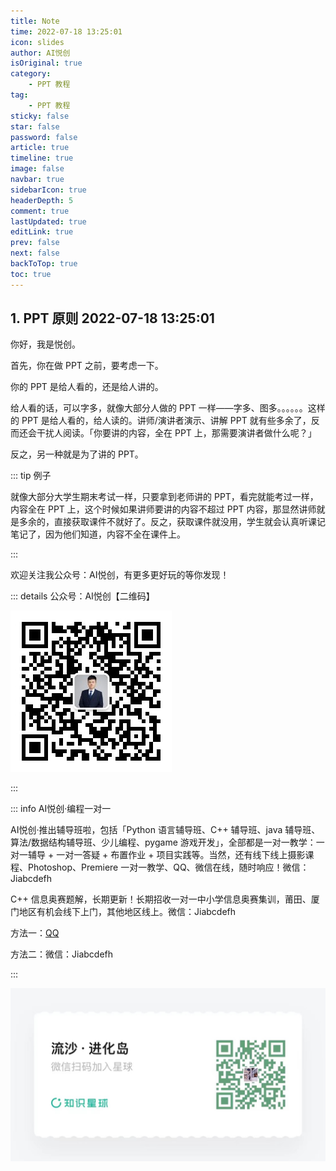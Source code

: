 ```yaml
---
title: Note
time: 2022-07-18 13:25:01
icon: slides
author: AI悦创
isOriginal: true
category: 
    - PPT 教程
tag:
    - PPT 教程
sticky: false
star: false
password: false
article: true
timeline: true
image: false
navbar: true
sidebarIcon: true
headerDepth: 5
comment: true
lastUpdated: true
editLink: true
prev: false
next: false
backToTop: true
toc: true
---
```


## 1. PPT 原则 2022-07-18 13:25:01

你好，我是悦创。

首先，你在做 PPT 之前，要考虑一下。

你的 PPT 是给人看的，还是给人讲的。

给人看的话，可以字多，就像大部分人做的 PPT 一样——字多、图多。。。。。。这样的 PPT 是给人看的，给人读的。讲师/演讲者演示、讲解 PPT 就有些多余了，反而还会干扰人阅读。「你要讲的内容，全在 PPT 上，那需要演讲者做什么呢？」

反之，另一种就是为了讲的 PPT。

::: tip 例子

就像大部分大学生期末考试一样，只要拿到老师讲的 PPT，看完就能考过一样，内容全在 PPT 上，这个时候如果讲师要讲的内容不超过 PPT 内容，那显然讲师就是多余的，直接获取课件不就好了。反之，获取课件就没用，学生就会认真听课记笔记了，因为他们知道，内容不全在课件上。

:::

欢迎关注我公众号：AI悦创，有更多更好玩的等你发现！

::: details 公众号：AI悦创【二维码】

![](/gzh.jpg)

:::

::: info AI悦创·编程一对一

AI悦创·推出辅导班啦，包括「Python 语言辅导班、C++ 辅导班、java 辅导班、算法/数据结构辅导班、少儿编程、pygame 游戏开发」，全部都是一对一教学：一对一辅导 + 一对一答疑 + 布置作业 + 项目实践等。当然，还有线下线上摄影课程、Photoshop、Premiere 一对一教学、QQ、微信在线，随时响应！微信：Jiabcdefh

C++ 信息奥赛题解，长期更新！长期招收一对一中小学信息奥赛集训，莆田、厦门地区有机会线下上门，其他地区线上。微信：Jiabcdefh

方法一：[QQ](http://wpa.qq.com/msgrd?v=3&uin=1432803776&site=qq&menu=yes)

方法二：微信：Jiabcdefh

:::

![](/zsxq.jpg)




